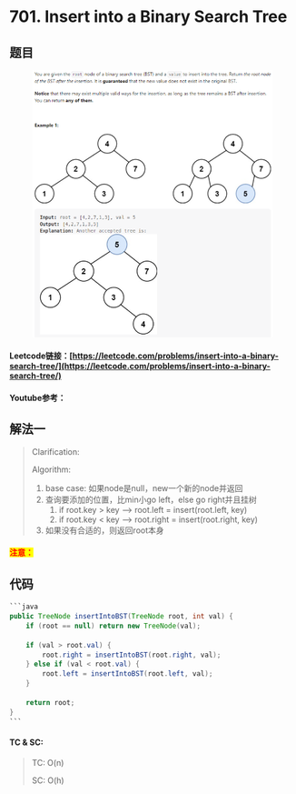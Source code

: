 # 701. Insert into a Binary Search Tree

## 题目

<figure><img src="../../.gitbook/assets/image (103).png" alt=""><figcaption></figcaption></figure>

#### Leetcode链接：[https://leetcode.com/problems/insert-into-a-binary-search-tree/](https://leetcode.com/problems/insert-into-a-binary-search-tree/)

#### Youtube参考：

## 解法一

> Clarification:&#x20;
>
> Algorithm:&#x20;
>
> 1. base case: 如果node是null，new一个新的node并返回
> 2. 查询要添加的位置，比min小go left，else go right并且挂树
>    1. if root.key > key --> root.left = insert(root.left, key)
>    2. if root.key < key --> root.right = insert(root.right, key)
> 3. 如果没有合适的，则返回root本身

#### <mark style="color:red;">注意：</mark>

## 代码

````java
```java
public TreeNode insertIntoBST(TreeNode root, int val) {
    if (root == null) return new TreeNode(val);

    if (val > root.val) {
        root.right = insertIntoBST(root.right, val);
    } else if (val < root.val) {
        root.left = insertIntoBST(root.left, val);
    }

    return root;
}
```
````

#### TC & SC:&#x20;

> TC: O(n)
>
> SC: O(h)

